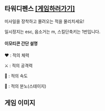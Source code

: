 <h2>타워디펜스 <a href="https://pukkok.github.io/tower-defense">[게임하러가기]</a></h1> 

미사일을 장착하고 몰려오는 적을 물리치세요!

일시정지는 esc, 음소거는 m, 스킬단축키는 1번입니다.

<div>
    <h4>이모티콘 간단 설명</h4>
    <p>❤️ : 적의 체력</p>
    <p>⚔️ : 적의 공격력</p>
    <p>🥾 : 적의 속도</p>
    <p>💢 : 적의 분노(스테이지)</p>
</div>


<h2>게임 이미지</h2>

<img src="extra/main-game.JPG" alt=""/>
